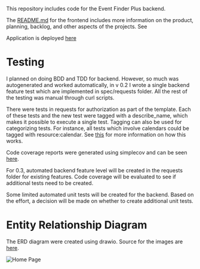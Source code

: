 [deployment]: (https://ethanstrominger.github.io/event-finder-plus-ui/)
[rspec-tag]: (https://relishapp.com/rspec/rspec-core/v/2-12/docs/command-line/tag-option)
[ui]: (https://github.com/ethanstrominger/event-finder-plus-ui)

This repository includes code for the Event Finder Plus backend.

The [README.md][ui] for the frontend includes more information on the product, planning, backlog, and other aspects of the projects.  See

Application is deployed [here](https://ethanstrominger.github.io/event-finder-plus-ui/)

# Testing <a name="Testing"></a>
I planned on doing BDD and TDD for backend.  However, so much was autogenerated
and worked automatically, in v 0.2 I wrote a single backend feature test which
are implemented in spec/requests folder.  All the rest of the testing was
manual through curl scripts.

There were tests in requests for authorization as part of the template.  Each
of these tests and the new test were tagged with a describe_name, which makes
it possible to execute a single test.  Tagging can also be used for categorizing
tests.  For instance, all tests which involve calendars could be tagged with
resource:calendar.  See [this][rspec-tag] for more information on how this works.

Code coverage reports were generated using simplecov and can be seen [here](testreports/index.html).

For 0.3, automated backend feature level will be created
in the requests folder for existing features.  Code coverage will be evaluated
to see if additional tests need to be created.

Some limited automated unit tests will be created for the backend.  Based on the effort,
a decision will be made on whether to create additional unit tests.

# Entity Relationship Diagram <a name="ERD"></a>
The ERD diagram were created using drawio.  Source for the images are
[here](markdown_images/drawio).

![Home Page](markdown_images/drawio/mockup-erd.png?raw=true)
